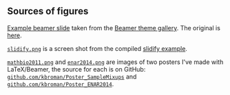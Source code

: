 ## Sources of figures

[Example beamer slide](Copenhagen-default-default-01.png)
taken from the
[Beamer theme gallery](http://deic.uab.es/~iblanes/beamer_gallery/).
The original is [here](http://deic.uab.es/~iblanes/beamer_gallery/large/Copenhagen-default-default-01.png).

[`slidify.png`](slidify.png) is a screen shot from the compiled [slidify example](../Examples/slidify_example/index.Rmd).

[`mathbio2011.png`](mathbio2011.png) and
[`enar2014.png`](enar2014.png) are images of two posters I've made
with LaTeX/Beamer, the source for each is on GitHub:
[`github.com/kbroman/Poster_SampleMixups`](https://github.com/kbroman/Poster_SampleMixups)
and
[`github.com/kbroman/Poster_ENAR2014`](https://github.com/kbroman/Poster_ENAR2014).
